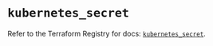# `kubernetes_secret`

Refer to the Terraform Registry for docs: [`kubernetes_secret`](https://registry.terraform.io/providers/hashicorp/kubernetes/2.36.0/docs/resources/secret).
